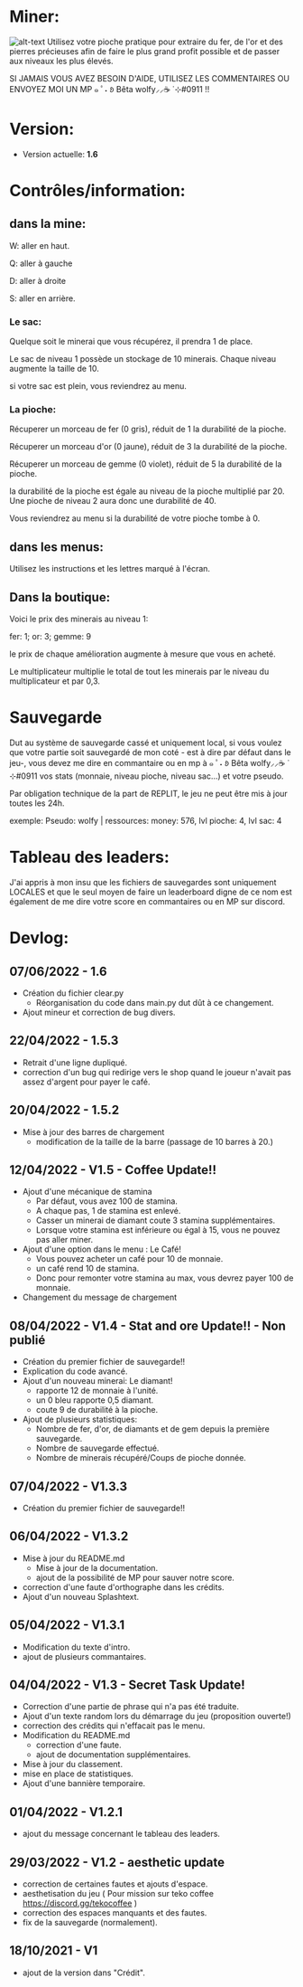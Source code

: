 # Miner:

![alt-text](https://i.imgur.com/oa0Dov2.png)
Utilisez votre pioche pratique pour extraire du fer, de l'or et des pierres précieuses afin de faire le plus grand profit possible et de passer aux niveaux les plus élevés. 

SI JAMAIS VOUS AVEZ BESOIN D'AIDE, UTILISEZ LES COMMENTAIRES OU ENVOYEZ MOI UN MP ๑ ﾟ˖ 𑄻 Bêta wolfy⸝⸝☕ ̇ ⊹#0911 !!


# Version: 

- Version actuelle: **1.6**
# Contrôles/information: 
## dans la mine: 
W: aller en haut.

Q: aller à gauche

D: aller à droite

S: aller en arrière.

### Le sac: 

Quelque soit le minerai que vous récupérez, il prendra 1 de place.

Le sac de niveau 1 possède un stockage de 10 minerais. Chaque niveau augmente la taille de 10. 

si votre sac est plein, vous reviendrez au menu.

### La pioche:

Récuperer un morceau de fer (0 gris), réduit de 1 la durabilité de la pioche.

Récuperer un morceau d'or (0 jaune), réduit de 3 la durabilité de la pioche.

Récuperer un morceau de gemme (0 violet), réduit de 5 la durabilité de la pioche.

la durabilité de la pioche est égale au niveau de la pioche multiplié par 20. Une pioche de niveau 2 aura donc une durabilité de 40.

Vous reviendrez au menu si la durabilité de votre pioche tombe à 0. 

## dans les menus: 
Utilisez les instructions et les lettres marqué à l'écran.

## Dans la boutique: 

Voici le prix des minerais au niveau 1: 

fer: 1;
or: 3;
gemme: 9

le prix de chaque amélioration augmente à mesure que vous en acheté.

Le multiplicateur multiplie le total de tout les minerais par le niveau du multiplicateur et par 0,3. 

# Sauvegarde

Dut au système de sauvegarde cassé et uniquement local, si vous voulez que votre partie soit sauvegardé de mon coté - est à dire par défaut dans le jeu-, vous devez me dire en commantaire ou en mp à ๑ ﾟ˖ 𑄻 Bêta wolfy⸝⸝☕ ̇ ⊹#0911 vos stats (monnaie, niveau pioche, niveau sac...) et votre pseudo.

Par obligation technique de la part de REPLIT, le jeu ne peut être mis à jour toutes les 24h. 

exemple: Pseudo: wolfy | ressources: money: 576, lvl pioche: 4, lvl sac: 4

# Tableau des leaders: 

J'ai appris à mon insu que les fichiers de sauvegardes sont uniquement LOCALES et que le seul moyen de faire un leaderboard digne de ce nom est également de me dire votre score en commantaires ou en MP sur discord. 

# Devlog: 


## 07/06/2022 - 1.6
- Création du fichier clear.py
  - Réorganisation du code dans main.py dut dût à ce changement.
- Ajout mineur et correction de bug divers. 
## 22/04/2022 - 1.5.3
- Retrait d'une ligne dupliqué.
- correction d'un bug qui redirige vers le shop quand le joueur n'avait pas assez d'argent pour payer le café.

## 20/04/2022 - 1.5.2
- Mise à jour des barres de chargement
  - modification de la taille de la barre (passage de 10 barres à 20.)

## 12/04/2022 - V1.5 - Coffee Update!!
- Ajout d'une mécanique de stamina
  - Par défaut, vous avez 100 de stamina.
  - A chaque pas, 1 de stamina est enlevé.
  - Casser un minerai de diamant coute 3 stamina supplémentaires.
  - Lorsque votre stamina est inférieure ou égal à 15, vous ne pouvez pas aller miner.
- Ajout d'une option dans le menu : Le Café!
  - Vous pouvez acheter un café pour 10 de monnaie.
  - un café rend 10 de stamina.
  - Donc pour remonter votre stamina au max, vous devrez payer 100 de monnaie.
- Changement du message de chargement

## 08/04/2022 - V1.4 - Stat and ore Update!! - Non publié
- Création du premier fichier de sauvegarde!!
- Explication du code avancé.
- Ajout d'un nouveau minerai: Le diamant!
  - rapporte 12 de monnaie à l'unité.
  - un 0 bleu rapporte 0,5 diamant. 
  - coute 9 de durabilité à la pioche.
- Ajout de plusieurs statistiques:
  - Nombre de fer, d'or, de diamants et de gem depuis la première sauvegarde.
  - Nombre de sauvegarde effectué. 
  - Nombre de minerais récupéré/Coups de pioche donnée.



## 07/04/2022 - V1.3.3
- Création du premier fichier de sauvegarde!!

## 06/04/2022 - V1.3.2
- Mise à jour du README.md
    - Mise à jour de la documentation.
    - ajout de la possibilité de MP pour sauver notre score. 
- correction d'une faute d'orthographe dans les crédits. 
- Ajout d'un nouveau Splashtext. 

## 05/04/2022 - V1.3.1
- Modification du texte d'intro.
- ajout de plusieurs commantaires.

## 04/04/2022 - V1.3 - Secret Task Update!
- Correction d'une partie de phrase qui n'a pas été traduite.
- Ajout d'un texte random lors du démarrage du jeu (proposition ouverte!)
- correction des crédits qui n'effacait pas le menu. 
- Modification du README.md
  - correction d'une faute.
  - ajout de documentation supplémentaires.
- Mise à jour du classement.
- mise en place de statistiques.
- Ajout d'une bannière temporaire. 

## 01/04/2022 - V1.2.1
- ajout du message concernant le tableau des leaders. 

## 29/03/2022 - V1.2 - aesthetic update
- correction de certaines fautes et ajouts d'espace.
- aesthetisation du jeu ( Pour mission sur teko coffee https://discord.gg/tekocoffee )
- correction des espaces manquants et des fautes.
- fix de la sauvegarde (normalement).

## 18/10/2021 - V1
- ajout de la version dans "Crédit".
